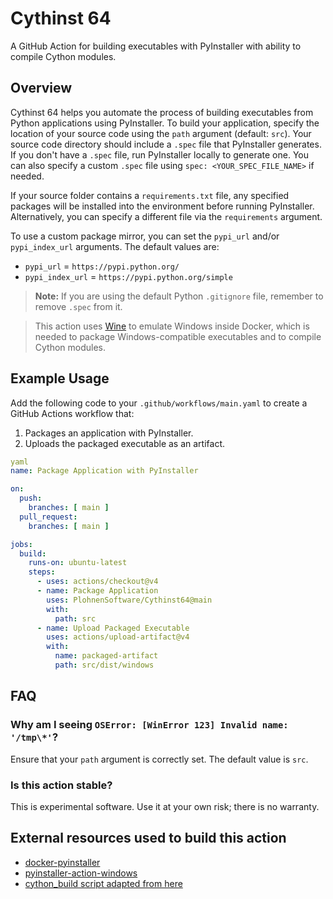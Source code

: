 # Cythinst 64

A GitHub Action for building executables with PyInstaller with ability to compile Cython modules.

## Overview
Cythinst 64 helps you automate the process of building executables from Python applications using PyInstaller. To build your application, specify the location of your source code using the `path` argument (default: `src`). Your source code directory should include a `.spec` file that PyInstaller generates. If you don't have a `.spec` file, run PyInstaller locally to generate one. You can also specify a custom `.spec` file using `spec: <YOUR_SPEC_FILE_NAME>` if needed.

If your source folder contains a `requirements.txt` file, any specified packages will be installed into the environment before running PyInstaller. Alternatively, you can specify a different file via the `requirements` argument.

To use a custom package mirror, you can set the `pypi_url` and/or `pypi_index_url` arguments. The default values are:

- `pypi_url` = `https://pypi.python.org/`
- `pypi_index_url` = `https://pypi.python.org/simple`

> **Note:** If you are using the default Python `.gitignore` file, remember to remove `.spec` from it.

> This action uses [Wine](https://www.winehq.org) to emulate Windows inside Docker, which is needed to package Windows-compatible executables and to compile Cython modules.

## Example Usage
Add the following code to your `.github/workflows/main.yaml` to create a GitHub Actions workflow that:

1. Packages an application with PyInstaller.
2. Uploads the packaged executable as an artifact.

```yaml
yaml
name: Package Application with PyInstaller

on:
  push:
    branches: [ main ]
  pull_request:
    branches: [ main ]

jobs:
  build:
    runs-on: ubuntu-latest
    steps:
      - uses: actions/checkout@v4
      - name: Package Application
        uses: PlohnenSoftware/Cythinst64@main
        with:
          path: src
      - name: Upload Packaged Executable
        uses: actions/upload-artifact@v4
        with:
          name: packaged-artifact
          path: src/dist/windows
```

## FAQ

### Why am I seeing `OSError: [WinError 123] Invalid name: '/tmp\*'`?
Ensure that your `path` argument is correctly set. The default value is `src`.

### Is this action stable?
This is experimental software. Use it at your own risk; there is no warranty.

## External resources used to build this action
- [docker-pyinstaller](https://github.com/cdrx/docker-pyinstaller)
- [pyinstaller-action-windows](https://github.com/JackMcKew/pyinstaller-action-windows)
- [cython_build script adapted from here](https://github.com/PlohnenSoftware/familiada_ZSP)

